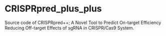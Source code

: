 # CRISPRpred_plus_plus
Source code of CRISPRpred++;  A Novel Tool to Predict On-target Efficiency Reducing Off-target Effects of sgRNA in CRISPR/Cas9 System.
